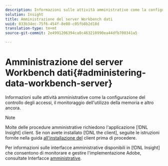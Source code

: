 ```yaml
---
description: Informazioni sulle attività amministrative come la configurazione del controllo degli accessi, il monitoraggio dell'utilizzo della memoria e altro ancora.
solution: Insight
title: Amministrazione del server Workbench dati
uuid: 033b34ec-75f6-454f-8e08-c05fb8b2d18d
translation-type: tm+mt
source-git-commit: 2e4991206394ca0c463210990ea44dfb700341a5

---
```



# Amministrazione del server Workbench dati{#administering-data-workbench-server}

Informazioni sulle attività amministrative come la configurazione del controllo degli accessi, il monitoraggio dell&#39;utilizzo della memoria e altro ancora.

>[!NOTE]
>
>Molte delle procedure amministrative richiedono l&#39;applicazione [!DNL Insight] client. Se non avete installato [!DNL the client], seguite le istruzioni fornite nella guida [all&#39;installazione del](https://docs.adobe.com/content/help/en/data-workbench/using/install/c-data-workbench-client-install.html) client prima di procedere.

Per informazioni sulle interfacce amministrative disponibili in [!DNL Insight] che consentono di monitorare e gestire l&#39;implementazione Adobe, consultate Interfacce [amministrative](https://docs.adobe.com/content/help/en/data-workbench/using/client/t-open-ins.html#Administrative_Interfaces).
